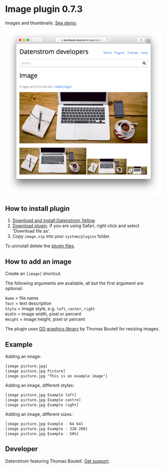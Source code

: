 Image plugin 0.7.3
==================
Images and thumbnails. [See demo](https://developers.datenstrom.se/plugins/image).

<p align="center"><img src="image-screenshot.png?raw=true" alt="Screenshot"></p>

## How to install plugin

1. [Download and install Datenstrom Yellow](https://github.com/datenstrom/yellow/).
2. [Download plugin](https://github.com/datenstrom/yellow-plugins/raw/master/zip/image.zip). If you are using Safari, right click and select 'Download file as'.
3. Copy `image.zip` into your `system/plugins` folder.

To uninstall delete the [plugin files](update.ini).

## How to add an image

Create an `[image]` shortcut.

The following arguments are available, all but the first argument are optional:
 
`Name` = file name  
`Text` = text description  
`Style` = image style, e.g. `left`, `center`, `right`  
`Width` = image width, pixel or percent  
`Height` = image height, pixel or percent   

The plugin uses [GD graphics library](https://github.com/libgd/libgd) by Thomas Boutell for resizing images.

## Example

Adding an image:

    [image picture.jpg]
    [image picture.jpg Picture]
    [image picture.jpg "This is an example image"]

Adding an image, different styles:

    [image picture.jpg Example left]
    [image picture.jpg Example centre]
    [image picture.jpg Example right]

Adding an image, different sizes:

    [image picture.jpg Example - 64 64]
    [image picture.jpg Example - 320 200]
    [image picture.jpg Example - 50%]

## Developer

Datenstrom featuring Thomas Boutell. [Get support](https://developers.datenstrom.se/help/support).
